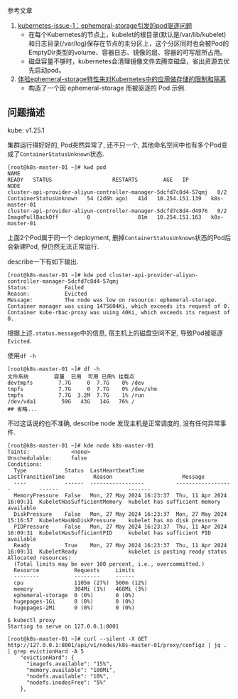 
参考文章

1. [kubernetes-issue-1：ephemeral-storage引发的pod驱逐问题](https://cloud.tencent.com/developer/article/1456389)
    - 在每个Kubernetes的节点上，kubelet的根目录(默认是/var/lib/kubelet)和日志目录(/var/log)保存在节点的主分区上，这个分区同时也会被Pod的EmptyDir类型的volume、容器日志、镜像的层、容器的可写层所占用。
    - 磁盘容量不够时，kubernetes会清理镜像文件去腾空磁盘，省出资源去优先启动pod。
2. [体验ephemeral-storage特性来对Kubernetes中的应用做存储的限制和隔离](https://developer.aliyun.com/article/594066)
    - 构造了一个因 ephemeral-storage 而被驱逐的 Pod 示例.

## 问题描述

kube: v1.25.1

集群运行得好好的, Pod突然异常了, 还不只一个, 其他命名空间中也有多个Pod变成了`ContainerStatusUnknown`状态.

```log
[root@k8s-master-01 ~]# kwd pod
NAME                                                              READY   STATUS                   RESTARTS        AGE   IP               NODE         
cluster-api-provider-aliyun-controller-manager-5dcfd7c8d4-57qmj   0/2     ContainerStatusUnknown   54 (2d6h ago)   41d   10.254.151.139   k8s-master-01
cluster-api-provider-aliyun-controller-manager-5dcfd7c8d4-d4976   0/2     ImagePullBackOff         0               81m   10.254.151.163   k8s-master-01
```

上面2个Pod属于同一个 deployment, 删掉`ContainerStatusUnknown`状态的Pod后会新建Pod, 但仍然无法正常运行.

describe一下有如下输出.

```log
[root@k8s-master-01 ~]# kde pod cluster-api-provider-aliyun-controller-manager-5dcfd7c8d4-57qmj
Status:           Failed
Reason:           Evicted
Message:          The node was low on resource: ephemeral-storage. Container manager was using 1475604Ki, which exceeds its request of 0. Container kube-rbac-proxy was using 40Ki, which exceeds its request of 0.
```

根据上述`.status.message`中的信息, 宿主机上的磁盘空间不足, 导致Pod被驱逐`Evicted`.

使用`df -h`

```log
[root@k8s-master-01 ~]# df -h
文件系统        容量  已用  可用 已用% 挂载点
devtmpfs        7.7G     0  7.7G    0% /dev
tmpfs           7.7G     0  7.7G    0% /dev/shm
tmpfs           7.7G  3.2M  7.7G    1% /run
/dev/vda1        59G   43G   14G   76% /
## 省略...
```

不过这话说的也不准确, describe node 发现主机是正常调度的, 没有任何异常事件.

```log
[root@k8s-master-01 ~]# kde node k8s-master-01
Taints:             <none>
Unschedulable:      false
Conditions:
  Type            Status  LastHeartbeatTime          LastTransitionTime         Reason                      Message
  ----            ------  -----------------          ------------------         ------                      -------
  MemoryPressure  False   Mon, 27 May 2024 16:23:37  Thu, 11 Apr 2024 16:09:31  KubeletHasSufficientMemory  kubelet has sufficient memory available
  DiskPressure    False   Mon, 27 May 2024 16:23:37  Mon, 27 May 2024 15:16:57  KubeletHasNoDiskPressure    kubelet has no disk pressure
  PIDPressure     False   Mon, 27 May 2024 16:23:37  Thu, 11 Apr 2024 16:09:31  KubeletHasSufficientPID     kubelet has sufficient PID available
  Ready           True    Mon, 27 May 2024 16:23:37  Thu, 11 Apr 2024 16:09:31  KubeletReady                kubelet is posting ready status
Allocated resources:
  (Total limits may be over 100 percent, i.e., overcommitted.)
  Resource           Requests     Limits
  --------           --------     ------
  cpu                1105m (27%)  500m (12%)
  memory             304Mi (1%)   468Mi (3%)
  ephemeral-storage  0 (0%)       0 (0%)
  hugepages-1Gi      0 (0%)       0 (0%)
  hugepages-2Mi      0 (0%)       0 (0%)
```



```log
$ kubectl proxy
Starting to serve on 127.0.0.1:8001
```

```log
[root@k8s-master-01 ~]# curl --silent -X GET http://127.0.0.1:8001/api/v1/nodes/k8s-master-01/proxy/configz | jq . | grep evictionHard -A 5
    "evictionHard": {
      "imagefs.available": "15%",
      "memory.available": "100Mi",
      "nodefs.available": "10%",
      "nodefs.inodesFree": "5%"
    },
```

